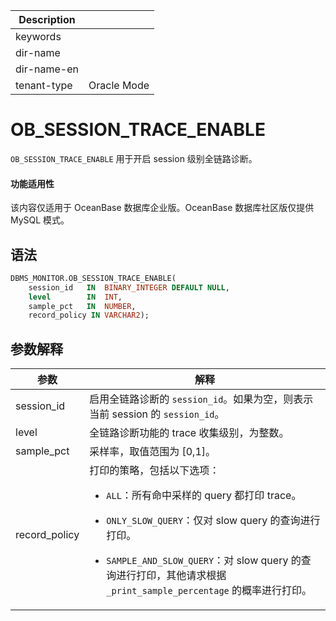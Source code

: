 | Description   |                 |
|---------------|-----------------|
| keywords      |                 |
| dir-name      |                 |
| dir-name-en   |                 |
| tenant-type   | Oracle Mode     |

# OB_SESSION_TRACE_ENABLE

`OB_SESSION_TRACE_ENABLE` 用于开启 session 级别全链路诊断。

<main id="notice" >
  <h4>功能适用性</h4>
  <p>该内容仅适用于 OceanBase 数据库企业版。OceanBase 数据库社区版仅提供 MySQL 模式。</p>
</main>

## 语法

```sql
DBMS_MONITOR.OB_SESSION_TRACE_ENABLE(
    session_id   IN  BINARY_INTEGER DEFAULT NULL,
    level        IN  INT,
    sample_pct   IN  NUMBER,
    record_policy IN VARCHAR2);
```

## 参数解释

| **参数**           | **解释**                                                                                                                                              |
|------------------|------------------------------------------------------------------------------------------------------------------------------------------------------|
| session_id       | 启用全链路诊断的 `session_id`。如果为空，则表示当前 session 的 `session_id`。                                                                         |
| level            | 全链路诊断功能的 trace 收集级别，为整数。                                                                                                           |
| sample_pct       | 采样率，取值范围为 [0,1]。                                                                                                                           |
| record_policy    | 打印的策略，包括以下选项：<ul><li>`ALL`：所有命中采样的 query 都打印 trace。</li></ul>      <ul><li>`ONLY_SLOW_QUERY`：仅对 slow query 的查询进行打印。 </li></ul>  <ul><li>`SAMPLE_AND_SLOW_QUERY`：对 slow query 的查询进行打印，其他请求根据 `_print_sample_percentage` 的概率进行打印。   </li></ul>          |
